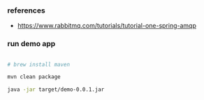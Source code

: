

### references
- https://www.rabbitmq.com/tutorials/tutorial-one-spring-amqp


### run demo app

```sh

# brew install maven

mvn clean package

java -jar target/demo-0.0.1.jar

```